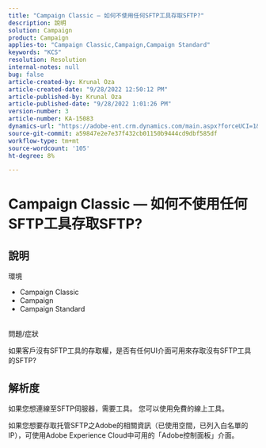 ```yaml
---
title: "Campaign Classic — 如何不使用任何SFTP工具存取SFTP?"
description: 說明
solution: Campaign
product: Campaign
applies-to: "Campaign Classic,Campaign,Campaign Standard"
keywords: "KCS"
resolution: Resolution
internal-notes: null
bug: false
article-created-by: Krunal Oza
article-created-date: "9/28/2022 12:50:12 PM"
article-published-by: Krunal Oza
article-published-date: "9/28/2022 1:01:26 PM"
version-number: 3
article-number: KA-15083
dynamics-url: "https://adobe-ent.crm.dynamics.com/main.aspx?forceUCI=1&pagetype=entityrecord&etn=knowledgearticle&id=8537a612-2c3f-ed11-9db1-000d3a5c1bcc"
source-git-commit: a59847e2e7e37f432cb01150b9444cd9dbf585df
workflow-type: tm+mt
source-wordcount: '105'
ht-degree: 8%

---
```


# Campaign Classic — 如何不使用任何SFTP工具存取SFTP?

## 說明

環境

- Campaign Classic
- Campaign
- Campaign Standard

<br>問題/症狀<br>

如果客戶沒有SFTP工具的存取權，是否有任何UI介面可用來存取沒有SFTP工具的SFTP?

## 解析度

如果您想連線至SFTP伺服器，需要工具。 您可以使用免費的線上工具。

如果您想要存取托管SFTP之Adobe的相關資訊（已使用空間，已列入白名單的IP），可使用Adobe Experience Cloud中可用的「Adobe控制面板」介面。
